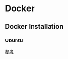 # Docker 

## Docker Installation

### Ubuntu

[参考](https://cloud.tencent.com/developer/article/2309562)
